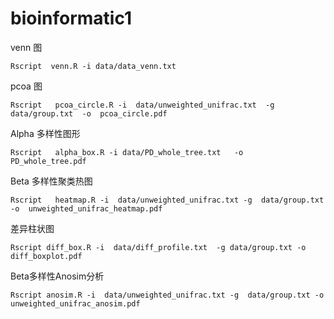 # bioinformatic1
venn 图
```
Rscript  venn.R -i data/data_venn.txt
```
pcoa 图
```
Rscript   pcoa_circle.R -i  data/unweighted_unifrac.txt  -g  data/group.txt  -o  pcoa_circle.pdf
```
Alpha 多样性图形
```
Rscript   alpha_box.R -i data/PD_whole_tree.txt   -o  PD_whole_tree.pdf
```
Beta 多样性聚类热图
```
Rscript   heatmap.R -i  data/unweighted_unifrac.txt -g  data/group.txt -o  unweighted_unifrac_heatmap.pdf
```
差异柱状图
```
Rscript diff_box.R -i  data/diff_profile.txt  -g data/group.txt -o diff_boxplot.pdf
```
Beta多样性Anosim分析
```
Rscript anosim.R -i  data/unweighted_unifrac.txt -g  data/group.txt -o  unweighted_unifrac_anosim.pdf
```
